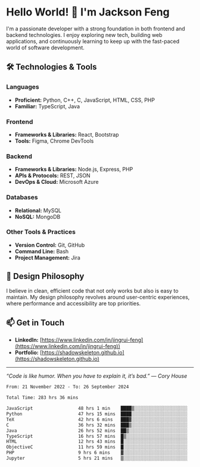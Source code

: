 # Hello World! 👋 I'm Jackson Feng

I'm a passionate developer with a strong foundation in both frontend and backend technologies. I enjoy exploring new tech, building web applications, and continuously learning to keep up with the fast-paced world of software development.

## 🛠 Technologies & Tools

### Languages
- **Proficient:** Python, C++, C, JavaScript, HTML, CSS, PHP
- **Familiar:** TypeScript, Java

### Frontend
- **Frameworks & Libraries:** React, Bootstrap
- **Tools:** Figma, Chrome DevTools

### Backend
- **Frameworks & Libraries:** Node.js, Express, PHP
- **APIs & Protocols:** REST, JSON
- **DevOps & Cloud:** Microsoft Azure

### Databases
- **Relational:** MySQL
- **NoSQL:** MongoDB

### Other Tools & Practices
- **Version Control:** Git, GitHub
- **Command Line:** Bash
- **Project Management:** Jira


## 🎨 Design Philosophy

I believe in clean, efficient code that not only works but also is easy to maintain. My design philosophy revolves around user-centric experiences, where performance and accessibility are top priorities.

## 📫 Get in Touch

- **LinkedIn:** [https://www.linkedin.com/in/jingrui-feng](https://www.linkedin.com/in/jingrui-feng))
- **Portfolio:** [https://shadowskeleton.github.io](https://shadowskeleton.github.io)

---

*“Code is like humor. When you have to explain it, it’s bad.” — Cory House*



<!--START_SECTION:waka-->

```txt
From: 21 November 2022 - To: 26 September 2024

Total Time: 283 hrs 36 mins

JavaScript                 48 hrs 1 min    ████▒░░░░░░░░░░░░░░░░░░░░   16.93 %
Python                     47 hrs 15 mins  ████░░░░░░░░░░░░░░░░░░░░░   16.66 %
TeX                        42 hrs 6 mins   ███▓░░░░░░░░░░░░░░░░░░░░░   14.85 %
C                          36 hrs 32 mins  ███▒░░░░░░░░░░░░░░░░░░░░░   12.88 %
Java                       26 hrs 52 mins  ██▒░░░░░░░░░░░░░░░░░░░░░░   09.48 %
TypeScript                 16 hrs 57 mins  █▒░░░░░░░░░░░░░░░░░░░░░░░   05.98 %
HTML                       12 hrs 43 mins  █░░░░░░░░░░░░░░░░░░░░░░░░   04.49 %
ObjectiveC                 11 hrs 59 mins  █░░░░░░░░░░░░░░░░░░░░░░░░   04.23 %
PHP                        9 hrs 6 mins    ▓░░░░░░░░░░░░░░░░░░░░░░░░   03.21 %
Jupyter                    5 hrs 21 mins   ▒░░░░░░░░░░░░░░░░░░░░░░░░   01.89 %
```

<!--END_SECTION:waka-->

